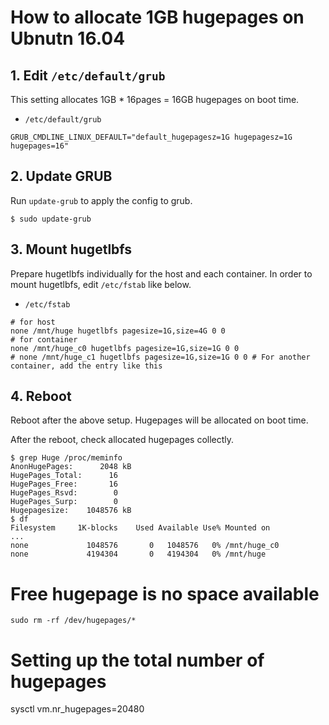 # How to allocate 1GB hugepages on Ubnutn 16.04

## 1. Edit `/etc/default/grub`

This setting allocates 1GB * 16pages = 16GB hugepages on boot time.

- `/etc/default/grub`

```
GRUB_CMDLINE_LINUX_DEFAULT="default_hugepagesz=1G hugepagesz=1G hugepages=16"
```


## 2. Update GRUB


Run `update-grub` to apply the config to grub.

```console
$ sudo update-grub
```


## 3. Mount hugetlbfs

Prepare hugetlbfs individually for the host and each container.
In order to mount hugetlbfs, edit `/etc/fstab` like below.

- `/etc/fstab`

```
# for host
none /mnt/huge hugetlbfs pagesize=1G,size=4G 0 0
# for container
none /mnt/huge_c0 hugetlbfs pagesize=1G,size=1G 0 0
# none /mnt/huge_c1 hugetlbfs pagesize=1G,size=1G 0 0 # For another container, add the entry like this
```


## 4. Reboot

Reboot after the above setup.
Hugepages will be allocated on boot time.

After the reboot, check allocated hugepages collectly.

```console
$ grep Huge /proc/meminfo
AnonHugePages:      2048 kB
HugePages_Total:      16
HugePages_Free:       16
HugePages_Rsvd:        0
HugePages_Surp:        0
Hugepagesize:    1048576 kB
$ df
Filesystem     1K-blocks    Used Available Use% Mounted on
...
none             1048576       0   1048576   0% /mnt/huge_c0
none             4194304       0   4194304   0% /mnt/huge
```

# Free hugepage is no space available
```
sudo rm -rf /dev/hugepages/*
```

# Setting up the total number of hugepages
sysctl vm.nr_hugepages=20480
